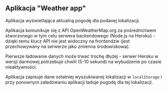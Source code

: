 ## Aplikacja "Weather app"

Aplikacja wyświetlająca aktualną pogodę dla podanej lokalizacji.

Aplikacja komunikuje się z API OpenWeatherMap.org za pośrednictwem stworzonego w tym celu serwera backendowego (Node.js na Heroku) - dzięki temu klucz API nie jest widoczny na frontendzie (jest przechowywany na serwerze jako zmienna środowiskowa).

Pierwsze ładowanie danych może trwać trochę dłużej - serwer Heroku w wersji darmowej potrzebuje chwili (5-10 sekund) na wybudzenie po czasie nieaktywności.

Aplikacja zapisuje dane ostatniej wyszukiwanej lokalizacji w `localStorage` i przy ponownym załadowaniu aplikacji ładuje pogodę dla tej lokalizacji.

